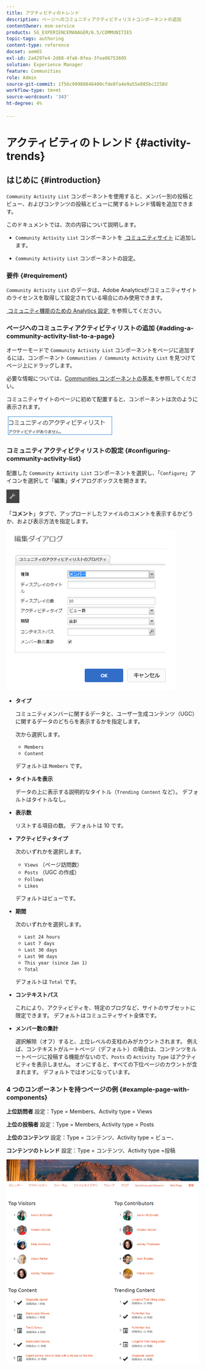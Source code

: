 ```yaml
---
title: アクティビティのトレンド
description: ページへのコミュニティアクティビティリストコンポーネントの追加
contentOwner: msm-service
products: SG_EXPERIENCEMANAGER/6.5/COMMUNITIES
topic-tags: authoring
content-type: reference
docset: aem65
exl-id: 2a4297e4-2d88-4fa6-8fea-3fea06753605
solution: Experience Manager
feature: Communities
role: Admin
source-git-commit: 1f56c99980846400cfde8fa4e9a55e885bc2258d
workflow-type: tm+mt
source-wordcount: '343'
ht-degree: 4%

---
```


# アクティビティのトレンド {#activity-trends}

## はじめに {#introduction}

`Community Activity List` コンポーネントを使用すると、メンバー別の投稿とビュー、およびコンテンツの投稿とビューに関するトレンド情報を追加できます。

このドキュメントでは、次の内容について説明します。

* `Community Activity List` コンポーネントを [&#x200B; コミュニティサイト &#x200B;](/help/communities/overview.md#community-sites) に追加します。

* `Community Activity List` コンポーネントの設定。

### 要件 {#requirement}

`Community Activity List` のデータは、Adobe Analyticsがコミュニティサイトのライセンスを取得して設定されている場合にのみ使用できます。

[&#x200B; コミュニティ機能のための Analytics 設定 &#x200B;](/help/communities/analytics.md) を参照してください。

### ページへのコミュニティアクティビティリストの追加 {#adding-a-community-activity-list-to-a-page}

オーサーモードで `Community Activity List` コンポーネントをページに追加するには、コンポーネント `Communities / Community Activity List` を見つけてページ上にドラッグします。

必要な情報については、[Communities コンポーネントの基本 &#x200B;](/help/communities/basics.md) を参照してください。

コミュニティサイトのページに初めて配置すると、コンポーネントは次のように表示されます。

![&#x200B; コミュニティ アクティビティ &#x200B;](assets/community-activity.png)

### コミュニティアクティビティリストの設定  {#configuring-community-activity-list}

配置した `Community Activity List` コンポーネントを選択し、「`Configure`」アイコンを選択して「編集」ダイアログボックスを開きます。

![&#x200B; 設定 &#x200B;](assets/configure-new.png)

「**コメント**」タブで、アップロードしたファイルのコメントを表示するかどうか、および表示方法を指定します。

![プロパティ](assets/activity-list-properties.png)

* **タイプ**

  コミュニティメンバーに関するデータと、ユーザー生成コンテンツ（UGC）に関するデータのどちらを表示するかを指定します。

  次から選択します。

   * `Members`
   * `Content`

  デフォルトは `Members` です。

* **タイトルを表示**

  データの上に表示する説明的なタイトル（`Trending Content` など）。
デフォルトはタイトルなし。

* **表示数**

  リストする項目の数。
デフォルトは 10 です。

* **アクティビティタイプ**

  次のいずれかを選択します。

   * `Views` （ページ訪問数）
   * `Posts` （UGC の作成）
   * `Follows`
   * `Likes`

  デフォルトはビューです。

* **期間**

  次のいずれかを選択します。

   * `Last 24 hours`
   * `Last 7 days`
   * `Last 30 days`
   * `Last 90 days`
   * `This year (since Jan 1)`
   * `Total`

  デフォルトは `Total` です。

* **コンテキストパス**

  これにより、アクティビティを、特定のブログなど、サイトのサブセットに限定できます。
デフォルトはコミュニティサイト全体です。

* **メンバー数の集計**

  選択解除（オフ）すると、上位レベルの支柱のみがカウントされます。 例えば、コンテキストがルートページ（デフォルト）の場合は、コンテンツをルートページに投稿する機能がないので、`Posts` の `Activity Type` はアクティビティを表示しません。 オンにすると、すべての下位ページのカウントが含まれます。
デフォルトではオンになっています。

### 4 つのコンポーネントを持つページの例 {#example-page-with-components}

**上位訪問者** 設定：Type = Members、Activity type = Views

**上位の投稿者** 設定：Type = Members, Activity type = Posts

**上位のコンテンツ** 設定：Type = コンテンツ、Activity type = ビュー、

**コンテンツのトレンド** 設定：Type = コンテンツ、Activity type =投稿

![components](assets/activity-list-components.png)
